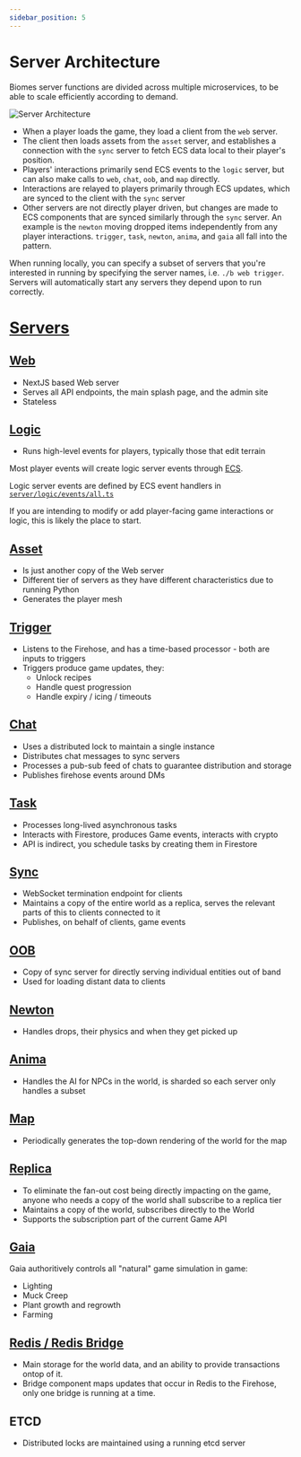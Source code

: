 ```yaml
---
sidebar_position: 5
---
```


# Server Architecture

Biomes server functions are divided across multiple microservices, to be able to scale efficiently according to demand.

![Server Architecture](/img/biomes-server-architecture.png)

- When a player loads the game, they load a client from the `web` server.
- The client then loads assets from the `asset` server, and establishes a connection with the `sync` server to fetch ECS data local to their player's position.
- Players' interactions primarily send ECS events to the `logic` server, but can also make calls to `web`, `chat`, `oob`, and `map` directly.
- Interactions are relayed to players primarily through ECS updates, which are synced to the client with the `sync` server
- Other servers are not directly player driven, but changes are made to ECS components that are synced similarly through the `sync` server. An example is the `newton` moving dropped items independently from any player interactions. `trigger`, `task`, `newton`, `anima`, and `gaia` all fall into the pattern.

When running locally, you can specify a subset of servers that you're interested in running by specifying the server names, i.e. `./b web trigger`. Servers will automatically start any servers they depend upon to run correctly.

# [Servers](https://github.com/ill-inc/biomes-game/tree/main/src/server)

## [Web](https://github.com/ill-inc/biomes-game/tree/main/src/server/web)

- NextJS based Web server
- Serves all API endpoints, the main splash page, and the admin site
- Stateless

## [Logic](https://github.com/ill-inc/biomes-game/tree/main/src/server/logic)

- Runs high-level events for players, typically those that edit terrain

Most player events will create logic server events through [ECS](ecs.md).

Logic server events are defined by ECS event handlers in [`server/logic/events/all.ts`](https://github.com/ill-inc/biomes-game/blob/main/src/server/logic/events/all.ts)

If you are intending to modify or add player-facing game interactions or logic, this is likely the place to start.

## [Asset](https://github.com/ill-inc/biomes-game/tree/main/src/server/asset)

- Is just another copy of the Web server
- Different tier of servers as they have different characteristics due to running Python
- Generates the player mesh

## [Trigger](https://github.com/ill-inc/biomes-game/tree/main/src/server/trigger)

- Listens to the Firehose, and has a time-based processor - both are inputs to triggers
- Triggers produce game updates, they:
  - Unlock recipes
  - Handle quest progression
  - Handle expiry / icing / timeouts

## [Chat](https://github.com/ill-inc/biomes-game/tree/main/src/server/chat)

- Uses a distributed lock to maintain a single instance
- Distributes chat messages to sync servers
- Processes a pub-sub feed of chats to guarantee distribution and storage
- Publishes firehose events around DMs

## [Task](https://github.com/ill-inc/biomes-game/tree/main/src/server/task)

- Processes long-lived asynchronous tasks
- Interacts with Firestore, produces Game events, interacts with crypto
- API is indirect, you schedule tasks by creating them in Firestore

## [Sync](https://github.com/ill-inc/biomes-game/tree/main/src/server/sync)

- WebSocket termination endpoint for clients
- Maintains a copy of the entire world as a replica, serves the relevant parts of this to clients connected to it
- Publishes, on behalf of clients, game events

## [OOB](https://github.com/ill-inc/biomes-game/tree/main/src/server/oob)

- Copy of sync server for directly serving individual entities out of band
- Used for loading distant data to clients

## [Newton](https://github.com/ill-inc/biomes-game/tree/main/src/server/newton)

- Handles drops, their physics and when they get picked up

## [Anima](https://github.com/ill-inc/biomes-game/tree/main/src/server/anima)

- Handles the AI for NPCs in the world, is sharded so each server only handles a subset

## [Map](https://github.com/ill-inc/biomes-game/tree/main/src/server/map)

- Periodically generates the top-down rendering of the world for the map

## [Replica](https://github.com/ill-inc/biomes-game/tree/main/src/server/replica)

- To eliminate the fan-out cost being directly impacting on the game, anyone who needs a copy of the world shall subscribe to a replica tier
- Maintains a copy of the world, subscribes directly to the World
- Supports the subscription part of the current Game API

## [Gaia](https://github.com/ill-inc/biomes-game/tree/main/src/server/gaia_v2)

Gaia authoritively controls all "natural" game simulation in game:

- Lighting
- Muck Creep
- Plant growth and regrowth
- Farming

## [Redis / Redis Bridge](https://github.com/ill-inc/biomes-game/tree/main/src/redis)

- Main storage for the world data, and an ability to provide transactions ontop of it.
- Bridge component maps updates that occur in Redis to the Firehose, only one bridge is running at a time.

## ETCD

- Distributed locks are maintained using a running etcd server
